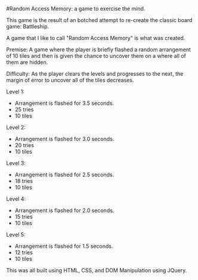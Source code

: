 #Random Access Memory: a game to exercise the mind.

This game is the result of an botched attempt to re-create the classic board game: Battleship.

A game that I like to call "Random Access Memory" is what was created.

Premise: A game where the player is briefly flashed a random arrangement of 10 tiles and then is given the chance to uncover them on a where all of them are hidden.

Difficulty: As the player clears the levels and progresses to the next, the margin of error to uncover all of the tiles decreases.

Level 1:
- Arrangement is flashed for 3.5 seconds.
- 25 tries
- 10 tiles

Level 2:
- Arrangement is flashed for 3.0 seconds.
- 20 tries
- 10 tiles

Level 3:
- Arrangement is flashed for 2.5 seconds.
- 18 tries
- 10 tiles

Level 4:
- Arrangement is flashed for 2.0 seconds.
- 15 tries
- 10 tiles

Level 5:
- Arrangement is flashed for 1.5 seconds.
- 12 tries
- 10 tiles

This was all built using HTML, CSS, and DOM Manipulation using JQuery.
